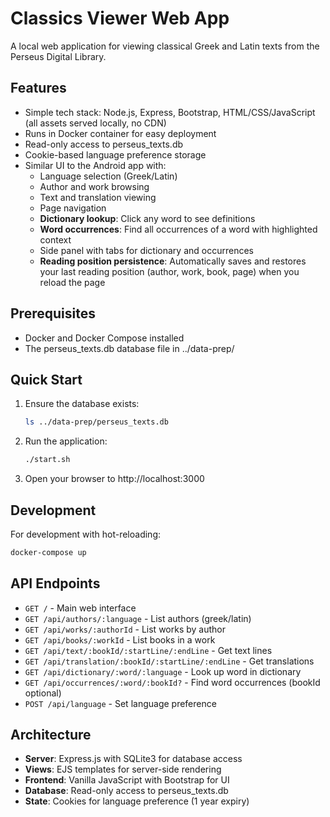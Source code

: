 # Classics Viewer Web App

A local web application for viewing classical Greek and Latin texts from the Perseus Digital Library.

## Features

- Simple tech stack: Node.js, Express, Bootstrap, HTML/CSS/JavaScript (all assets served locally, no CDN)
- Runs in Docker container for easy deployment
- Read-only access to perseus_texts.db
- Cookie-based language preference storage
- Similar UI to the Android app with:
  - Language selection (Greek/Latin)
  - Author and work browsing
  - Text and translation viewing
  - Page navigation
  - **Dictionary lookup**: Click any word to see definitions
  - **Word occurrences**: Find all occurrences of a word with highlighted context
  - Side panel with tabs for dictionary and occurrences
  - **Reading position persistence**: Automatically saves and restores your last reading position (author, work, book, page) when you reload the page

## Prerequisites

- Docker and Docker Compose installed
- The perseus_texts.db database file in ../data-prep/

## Quick Start

1. Ensure the database exists:
   ```bash
   ls ../data-prep/perseus_texts.db
   ```

2. Run the application:
   ```bash
   ./start.sh
   ```

3. Open your browser to http://localhost:3000

## Development

For development with hot-reloading:
```bash
docker-compose up
```

## API Endpoints

- `GET /` - Main web interface
- `GET /api/authors/:language` - List authors (greek/latin)
- `GET /api/works/:authorId` - List works by author
- `GET /api/books/:workId` - List books in a work
- `GET /api/text/:bookId/:startLine/:endLine` - Get text lines
- `GET /api/translation/:bookId/:startLine/:endLine` - Get translations
- `GET /api/dictionary/:word/:language` - Look up word in dictionary
- `GET /api/occurrences/:word/:bookId?` - Find word occurrences (bookId optional)
- `POST /api/language` - Set language preference

## Architecture

- **Server**: Express.js with SQLite3 for database access
- **Views**: EJS templates for server-side rendering
- **Frontend**: Vanilla JavaScript with Bootstrap for UI
- **Database**: Read-only access to perseus_texts.db
- **State**: Cookies for language preference (1 year expiry)

